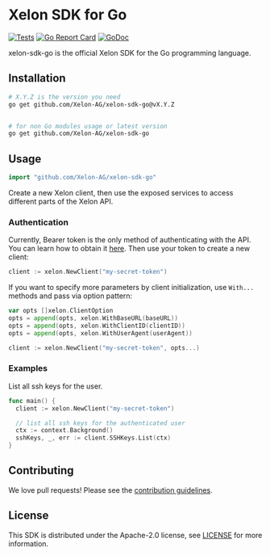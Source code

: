 # Xelon SDK for Go

[![Tests](https://github.com/Xelon-AG/xelon-sdk-go/actions/workflows/tests.yaml/badge.svg)](https://github.com/Xelon-AG/xelon-sdk-go/actions)
[![Go Report Card](https://goreportcard.com/badge/github.com/Xelon-AG/xelon-sdk-go)](https://goreportcard.com/report/github.com/Xelon-AG/xelon-sdk-go)
[![GoDoc](https://img.shields.io/badge/pkg.go.dev-doc-blue)](http://pkg.go.dev/github.com/Xelon-AG/xelon-sdk-go)

xelon-sdk-go is the official Xelon SDK for the Go programming language.

## Installation

```sh
# X.Y.Z is the version you need
go get github.com/Xelon-AG/xelon-sdk-go@vX.Y.Z


# for non Go modules usage or latest version
go get github.com/Xelon-AG/xelon-sdk-go
```

## Usage

```go
import "github.com/Xelon-AG/xelon-sdk-go"
```

Create a new Xelon client, then use the exposed services to access
different parts of the Xelon API.

### Authentication

Currently, Bearer token is the only method of authenticating with the API.
You can learn how to obtain it [here](https://www.xelon.ch/docs/xelon-api-101#authorize-youself).
Then use your token to create a new client:

```go
client := xelon.NewClient("my-secret-token")
```

If you want to specify more parameters by client initialization, use
`With...` methods and pass via option pattern:

```go
var opts []xelon.ClientOption
opts = append(opts, xelon.WithBaseURL(baseURL))
opts = append(opts, xelon.WithClientID(clientID))
opts = append(opts, xelon.WithUserAgent(userAgent))

client := xelon.NewClient("my-secret-token", opts...)
```

### Examples

List all ssh keys for the user.

```go
func main() {
  client := xelon.NewClient("my-secret-token")

  // list all ssh keys for the authenticated user
  ctx := context.Background()
  sshKeys, _, err := client.SSHKeys.List(ctx)
}
```

## Contributing

We love pull requests! Please see the [contribution guidelines](.github/CONTRIBUTING.md).

## License

This SDK is distributed under the Apache-2.0 license, see [LICENSE](LICENSE) for more information.
